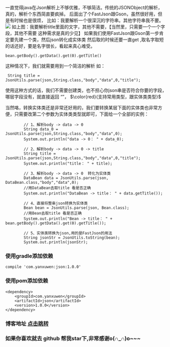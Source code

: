 一直觉得java在Json解析上不够优雅，不够简洁。传统的JSONObject的解析，真的，解析个东西简直要疯掉。
后面出了个FastJson跟Gson，虽然很好用，但是有时候也是很烦，
比如：我要解析一个很深沉的字符串。其他字符串我不要。
![](https://upload-images.jianshu.io/upload_images/6835615-c1c28b964877e6df.png?imageMogr2/auto-orient/strip%7CimageView2/2/w/1240)
如上图：我要解析title里面的文字，其他不需要，【当然里，只需要一个一个字段，其他不需要 这种需求是真的少见】
如果我们使用FastJson跟Gson第一步肯定要先建一个类，然后json转化成实体类
然后取的时候还要一直get ,取名字取短的话还好，要是名字很长，看起来真心难受。
~~~
bean.getBody().getData().get(0).getTitle()
~~~
这种情况下，我们就需要用到一个简洁的解析   如：
~~~
 String title = JsonUtils.parse(json,String.class,"body","data",0,"title");
~~~
使用这种方式的话，我们不需要创建类，也不担心你json串是否符合你要的字段，哪层字段没有，就直接返回 “”，
$\color{red}{支持常用类型，跟实体类类型}$

当然咯，转换实体类还是非常还好用的，我们要转换某层下面的实体类也非常方便，只需要改第二个参数为实体类类型就即可，下面给一个全部的实例：
~~~
        // 1、解析body -> data -> 0
        String data_0 = JsonUtils.parse(json,String.class,"body","data",0);
        System.out.println("data -> 0： " + data_0);

        // 2、解析body -> data -> 0 -> title
        String title = JsonUtils.parse(json,String.class,"body","data",0,"title");
        System.out.println("title： " + title);

        // 3、解析body -> data -> 0  转化为实体类
        DataBean data = JsonUtils.parse(json, DataBean.class,"body","data",0);
        //用DataBean去取title 看是否正确
        System.out.println("DataBean -> title： " + data.getTitle());

        // 4、直接将整串json转换为实体类
        Bean bean = JsonUtils.parse(json, Bean.class);
        //用Bean去取title 看是否正确
        System.out.println("Bean -> title： " + bean.getBody().getData().get(0).getTitle());

        // 5、实体类转换为json,用的是FastJson的用法
        String jsonStr = JsonUtils.toString(bean);
        System.out.println(jsonStr);
~~~
### 使用gradle添加依赖
~~~
compile 'com.yanxuwen:json:1.0.0'
~~~
### 使用pom添加依赖
~~~
<dependency>
	<groupId>com.yanxuwen</groupId>
	<artifactId>json</artifactId>
	<version>1.0.0</version>
</dependency>
~~~

### 博客地址  [点击跳转](https://www.jianshu.com/p/95946a15cae1)
### 如果你喜欢就去 github 帮我star下,非常感谢o(∩_∩)o~~~